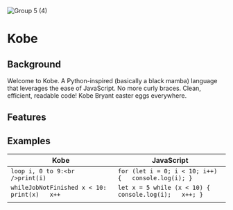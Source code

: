 ![Group 5 (4)](https://user-images.githubusercontent.com/29997042/151920418-970b4f51-f57f-4fe5-862d-92fab421213f.png)
# Kobe #
## Background ##
Welcome to Kobe. A Python-inspired (basically a black mamba) language that leverages the ease of JavaScript. No more curly braces. Clean, efficient, readable code!
Kobe Bryant easter eggs everywhere.
## Features ##

## Examples ##
| Kobe                                                 | JavaScript                                                     |
|------------------------------------------------------|----------------------------------------------------------------|
| ``` loop i, 0 to 9:<br />print(i) ```                | ``` for (let i = 0; i < 10; i++) {   console.log(i); } ```     |
| ``` whileJobNotFinished x < 10:   print(x)   x++ ``` | ``` let x = 5 while (x < 10) {   console.log(i);   x++; }  ``` |
|                                                      |                                                                |
